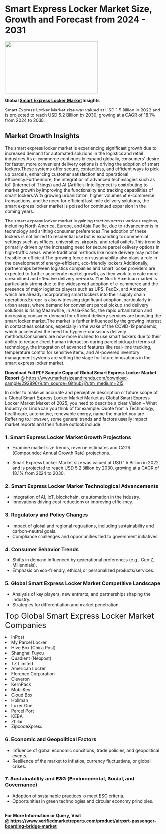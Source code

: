 <H1>Smart Express Locker Market Size, Growth and Forecast from 2024 - 2031</H1><img class="aligncenter size-medium wp-image-584254" src="https://thirdeyenews.in/wp-content/uploads/2024/09/Global-Market-Research-300x168.jpeg" alt="" width="300" height="168" /><p><strong>Global&nbsp;<a href="https://www.marketsizeandtrends.com/download-sample/292896/?utm_source=Github8j?utm_medium=215">Smart Express Locker Market</a> Insights</strong></p><p>Smart Express Locker Market size was valued at USD 1.5 Billion in 2022 and is projected to reach USD 5.2 Billion by 2030, growing at a CAGR of 18.1% from 2024 to 2030.</p><p><h2>Market Growth Insights</h2> <p>The smart express locker market is experiencing significant growth due to increased demand for automated solutions in the logistics and retail industries.As e-commerce continues to expand globally, consumers' desire for faster, more convenient delivery options is driving the adoption of smart lockers.These systems offer secure, contactless, and efficient ways to pick up parcels, enhancing customer satisfaction and operational efficiency.Furthermore, the integration of advanced technologies such as IoT (Internet of Things) and AI (Artificial Intelligence) is contributing to market growth by improving the functionality and tracking capabilities of smart lockers.With growing urbanization, higher volumes of e-commerce transactions, and the need for efficient last-mile delivery solutions, the smart express locker market is poised for continued expansion in the coming years.</p> <p>The smart express locker market is gaining traction across various regions, including North America, Europe, and Asia Pacific, due to advancements in technology and shifting consumer preferences.The adoption of these lockers is not limited to residential use but is expanding to commercial settings such as offices, universities, airports, and retail outlets.This trend is primarily driven by the increasing need for secure parcel delivery options in high-traffic areas, where traditional methods like home delivery may not be feasible or efficient.The growing focus on sustainability also plays a role in the development of energy-efficient, eco-friendly lockers.Additionally, partnerships between logistics companies and smart locker providers are expected to further accelerate market growth, as they work to create more streamlined and effective delivery networks.The North American market is particularly strong due to the widespread adoption of e-commerce and the presence of major logistics players such as UPS, FedEx, and Amazon, which are already incorporating smart lockers into their supply chain operations.Europe is also witnessing significant adoption, particularly in urban areas, where demand for convenient parcel pickup and delivery solutions is rising.Meanwhile, in Asia-Pacific, the rapid urbanization and increasing consumer demand for efficient delivery services are boosting the smart locker market.The market is further influenced by the growing interest in contactless solutions, especially in the wake of the COVID-19 pandemic, which accelerated the need for hygiene-conscious delivery methods.Consumers are now more inclined to use smart lockers due to their ability to reduce direct human interaction during parcel pickup.In terms of technology, the integration of advanced features like real-time tracking, temperature control for sensitive items, and AI-powered inventory management systems are setting the stage for future innovations in the smart express locker market.<p><span class=""><strong>Download Full PDF Sample Copy of Global Smart Express Locker Market Report</strong> @ <a href="https://www.marketsizeandtrends.com/download-sample/292896/?utm_source=Github8j?utm_medium=215" target="_blank">https://www.marketsizeandtrends.com/download-sample/292896/?utm_source=Github8j?utm_medium=215</a></span></p><p>In order to make an accurate and perceptive description of future scope of a Global&nbsp;Smart Express Locker Market Market as Global&nbsp;Smart Express Locker Market Market of 2025, you need to describe a clear Vision &ndash; What Industry or Linda can you think of for example: Quote from a Technology, healthcare, automotive, renewable energy, name the market you are Reffering to.However, some general trends and factors usually impact market reports and their future outlook include:</p><h3>1.&nbsp;<strong>Smart Express Locker Market Growth Projections</strong></h3><ul><li>Examine market size trends, revenue estimates and CAGR (Compounded Annual Growth Rate) projections.</li><li><p>Smart Express Locker Market size was valued at USD 1.5 Billion in 2022 and is projected to reach USD 5.2 Billion by 2030, growing at a CAGR of 18.1% from 2024 to 2030.</p></li></ul><h3>2.&nbsp;<strong>Smart Express Locker Market Technological Advancements</strong></h3><ul><li>Integration of AI, IoT, blockchain, or automation in the industry.</li><li>Innovations driving cost reductions or improving efficiency.</li></ul><h3>3.&nbsp;<strong>Regulatory and Policy Changes</strong></h3><ul><li>Impact of global and regional regulations, including sustainability and carbon-neutral goals.</li><li>Compliance challenges and opportunities tied to government initiatives.</li></ul><h3>4.&nbsp;<strong>Consumer Behavior Trends</strong></h3><ul><li>Shifts in demand influenced by generational preferences (e.g., Gen Z, Millennials).</li><li>Emphasis on eco-friendly, ethical, or personalized products/services.</li></ul><h3>5.&nbsp;<strong>Global Smart Express Locker Market Competitive Landscape</strong></h3><ul><li>Analysis of key players, new entrants, and partnerships shaping the industry.</li><li>Strategies for differentiation and market penetration.</li></ul><p data-pm-slice="1 1 []"><span style="color: inherit; font-family: inherit; font-size: 25px;">Top Global Smart Express Locker Market Companies</span></p><div class="" data-test-id=""><p><li>InPost</li><li> My Parcel Locker</li><li> Hive Box (China Post)</li><li> Shanghai Fuyou</li><li> Quadient (Neopost)</li><li> TZ Limited</li><li> American Locker</li><li> Florence Corporation</li><li> Cleveron</li><li> KernPack</li><li> MobiiKey</li><li> Cloud Box</li><li> Hollman</li><li> Luxer One</li><li> Parcel Port</li><li> KEBA</li><li> Zhilai</li><li> ZipcodeXpress</li></p></div><h3>6.&nbsp;<strong>Economic and Geopolitical Factors</strong></h3><ul><li>Influence of global economic conditions, trade policies, and geopolitical events.</li><li>Resilience of the market to inflation, currency fluctuations, or global crises.</li></ul><h3>7.&nbsp;<strong>Sustainability and ESG (Environmental, Social, and Governance)</strong></h3><ul><li>Adoption of sustainable practices to meet ESG criteria.</li><li>Opportunities in green technologies and circular economy principles.</li></ul><h2><strong style="font-size: 14px;">For More Information or Query, Visit @&nbsp;</strong><a style="background-color: #ffffff; font-size: 14px;" href="https://www.marketsizeandtrends.com/report/smart-express-locker-market/" target="_blank">https://www.verifiedmarketreports.com/product/airport-passenger-boarding-bridge-market</a></h2>